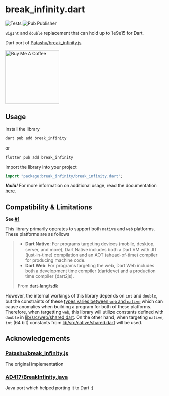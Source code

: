 # break_infinity.dart
![Tests](https://img.shields.io/github/actions/workflow/status/exoad/break_infinity.dart/tests.yml?style=flat-square&label=tests) ![Pub Publisher](https://img.shields.io/pub/publisher/break_infinity?style=flat-square)


`BigInt` and `double` replacement that can hold up to 1e9e15 for Dart.

Dart port of [Patashu/break_infinity.js](https://github.com/Patashu/break_infinity.js)

<a href="https://www.buymeacoffee.com/exoad" target="_blank"><img src="https://cdn.buymeacoffee.com/buttons/v2/default-yellow.png" alt="Buy Me A Coffee" style="width:170px" ></a>

## Usage
Install the library

```bash
dart pub add break_infinity
```

or

```bash
flutter pub add break_infinity
```

Import the library into your project

```dart
import "package:break_infinity/break_infinity.dart";
```

_**Voilà!**_ For more information on additional usage, read the documentation [here]().

## Compatibility & Limitations

**See [#1](https://github.com/exoad/break_infinity.dart/issues/1)**

This library primarily operates to support both `native` and `web` platforms. These platforms are as follows

> * **Dart Native**: For programs targeting devices (mobile, desktop, server, and more), Dart Native includes both a Dart VM with JIT (just-in-time) compilation and an AOT (ahead-of-time) compiler for producing machine code.
> * **Dart Web**: For programs targeting the web, Dart Web includes both a development time compiler (dartdevc) and a production time compiler (dart2js).
>
> From [dart-lang/sdk](https://github.com/dart-lang/sdk)

However, the internal workings of this library depends on `int` and `double`, but the constraints of these [types varies between `web` and `native`](https://dart.dev/language/built-in-types#numbers) which can cause anomalies when building
a program for both of these platforms. Therefore, when targetting `web`, this library will utilize constants defined with `double` in [lib/src/web/shared.dart](./lib/src/web/shared.dart). On the other hand, when targeting `native`, `int` (64 bit) constants from [lib/src/native/shared.dart](./lib/src/native/shared.dart) will be used. 

## Acknowledgements

### [Patashu/break_infinity.js](https://github.com/Patashu/break_infinity.js)
The original implementation

### [AD417/BreakInfinity.java](https://github.com/AD417/BreakInfinity.java)
Java port which helped porting it to Dart :)
